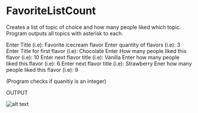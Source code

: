 # FavoriteListCount
Creates a list of topic of choice and how many people liked which topic. Program outputs all topics with asterisk to each.

Enter Title (i.e): Favorite icecream flavor
Enter quantity of flavors (i.e): 3
Enter Title for first flavor (i.e): Chocolate
Enter How many people liked this flavor (i.e): 10
Enter next flavor title (i.e): Vanilla
Enter how many people liked this flavor (i.e): 6
Enter next flavor title (i.e): Strawberry
Ener how many people liked this flavor (i.e): 9

(Program checks if quanitiy is an integer)



OUTPUT

![alt text](https://i.ibb.co/br942XK/04-19-19.png)
